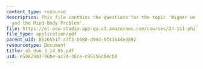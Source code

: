 ```yaml
---
content_type: resource
description: This file contains the questions for the topic 'Wigner on Quantum Mechanics
  and the Mind-Body Problem'.
file: https://ol-ocw-studio-app-qa.s3.amazonaws.com/courses/24-111-philosophy-of-quantum-mechanics-spring-2005/e50829a396beac7a38cec96156d8ecb8_a5_due_3_14_05.pdf
file_type: application/pdf
parent_uid: 8526551f-c7f3-b580-d944-9f41544ed892
resourcetype: Document
title: a5_due_3_14_05.pdf
uid: e50829a3-96be-ac7a-38ce-c96156d8ecb8
---
```

